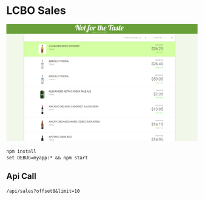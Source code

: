 # LCBO Sales

![Alt text](/sales.PNG?)

`npm install`  
`set DEBUG=myapp:* && npm start`

## Api Call
`/api/sales?offset0&limit=10`

